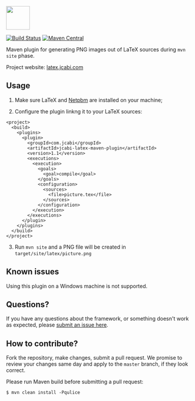 <img src="http://img.jcabi.com/logo-square.png" width="64px" height="64px" />
 
[![Build Status](https://travis-ci.org/jcabi/jcabi-latex-maven-plugin.svg?branch=master)](https://travis-ci.org/jcabi/jcabi-latex-maven-plugin)
[![Maven Central](https://maven-badges.herokuapp.com/maven-central/com.jcabi/jcabi-latex-maven-plugin/badge.svg)](https://maven-badges.herokuapp.com/maven-central/com.jcabi/jcabi-latex-maven-plugin)

Maven plugin for generating PNG images out of LaTeX sources during `mvn site` phase.

Project website: [latex.jcabi.com](http://latex.jcabi.com/index.html)

## Usage

1. Make sure LaTeX and [Netpbm](http://netpbm.sourceforge.net/) are installed on your machine;

2. Configure the plugin linkng it to your LaTeX sources:

```
<project>
  <build>
    <plugins>
      <plugin>
        <groupId>com.jcabi</groupId>
        <artifactId>jcabi-latex-maven-plugin</artifactId>
        <version>1.1</version>
        <executions>
          <execution>
            <goals>
              <goal>compile</goal>
            </goals>
            <configuration>
              <sources>
                <file>picture.tex</file>
              </sources>
            </configuration>
          </execution>
        </executions>
      </plugin>
    </plugins>
  </build>
</project>
```

3. Run `mvn site` and a PNG file will be created in `target/site/latex/picture.png`


## Known issues

Using this plugin on a Windows machine is not supported.

## Questions?

If you have any questions about the framework, or something doesn't work as expected,
please [submit an issue here](https://github.com/jcabi/jcabi-maven-plugin/issues/new).

## How to contribute?

Fork the repository, make changes, submit a pull request.
We promise to review your changes same day and apply to
the `master` branch, if they look correct.

Please run Maven build before submitting a pull request:

```
$ mvn clean install -Pqulice
```
